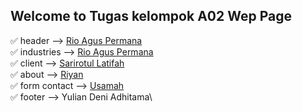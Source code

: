 ## Welcome to Tugas kelompok A02 Wep Page

✅  header --> [Rio Agus Permana](https://github.com/rioaguspermana)\
✅  industries --> [Rio Agus Permana](https://github.com/rioaguspermana)\
✅  client --> [Sarirotul Latifah](https://github.com/SariFah09)\
✅  about --> [Riyan](https://github.com/riyansasaja)\
✅  form contact --> [Usamah](https://github.com/jalzae)\
✅  footer --> Yulian Deni Adhitama\

